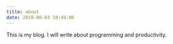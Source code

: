 ```yaml
---
title: about
date: 2018-06-03 18:44:06
---
```


This is my blog. I will write about programming and productivity.